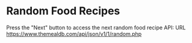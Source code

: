 # Random Food Recipes 
Press the "Next" button to access the next random food recipe
API: URL https://www.themealdb.com/api/json/v1/1/random.php  